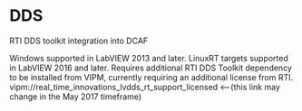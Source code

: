 # DDS
RTI DDS toolkit integration into DCAF

Windows supported in LabVIEW 2013 and later.
LinuxRT targets supported in LabVIEW 2016 and later.  Requires additional RTI DDS Toolkit dependency to be installed from VIPM, currently requiring an additional license from RTI.
vipm://real_time_innovations_lvdds_rt_support_licensed  <--(this link may change in the May 2017 timeframe)
